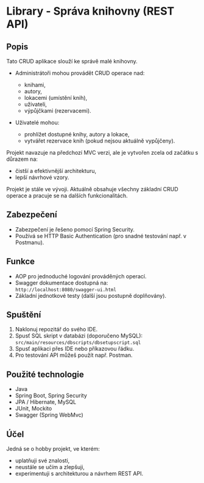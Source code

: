 # Library - Správa knihovny (REST API)

## Popis

Tato CRUD aplikace slouží ke správě malé knihovny.

- Administrátoři mohou provádět CRUD operace nad:
  - knihami,
  - autory,
  - lokacemi (umístění knih),
  - uživateli,
  - výpůjčkami (rezervacemi).

- Uživatelé mohou:
  - prohlížet dostupné knihy, autory a lokace,
  - vytvářet rezervace knih (pokud nejsou aktuálně vypůjčeny).

Projekt navazuje na předchozí MVC verzi, ale je vytvořen zcela od začátku s důrazem na:
- čistší a efektivnější architekturu,
- lepší návrhové vzory.

Projekt je stále ve vývoji. Aktuálně obsahuje všechny základní CRUD operace a pracuje se na dalších funkcionalitách.

## Zabezpečení

- Zabezpečení je řešeno pomocí Spring Security.
- Používá se HTTP Basic Authentication (pro snadné testování např. v Postmanu).

## Funkce

- AOP pro jednoduché logování prováděných operací.
- Swagger dokumentace dostupná na:  
  `http://localhost:8080/swagger-ui.html`
- Základní jednotkové testy (další jsou postupně doplňovány).

## Spuštění

1. Naklonuj repozitář do svého IDE.
2. Spusť SQL skript v databázi (doporučeno MySQL):  
   `src/main/resources/dbscripts/dbsetupscript.sql`
3. Spusť aplikaci přes IDE nebo příkazovou řádku.
4. Pro testování API můžeš použít např. Postman.

## Použité technologie

- Java
- Spring Boot, Spring Security
- JPA / Hibernate, MySQL
- JUnit, Mockito
- Swagger (Spring WebMvc)

## Účel

Jedná se o hobby projekt, ve kterém:
- uplatňuji své znalosti,
- neustále se učím a zlepšuji,
- experimentuji s architekturou a návrhem REST API.
